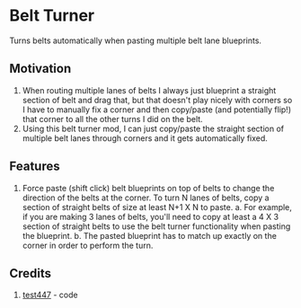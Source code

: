 # Belt Turner
Turns belts automatically when pasting multiple belt lane blueprints.

## Motivation
1. When routing multiple lanes of belts I always just blueprint a straight section of belt and drag that, but that doesn't play nicely with corners so I have to manually fix a corner and then copy/paste (and potentially flip!) that corner to all the other turns I did on the belt.
2. Using this belt turner mod, I can just copy/paste the straight section of multiple belt lanes through corners and it gets automatically fixed.

## Features
1. Force paste (shift click) belt blueprints on top of belts to change the direction of the belts at the corner. To turn N lanes of belts, copy a section of straight belts of size at least N+1 X N to paste.
  a. For example, if you are making 3 lanes of belts, you'll need to copy at least a 4 X 3 section of straight belts to use the belt turner functionality when pasting the blueprint.
  b. The pasted blueprint has to match up exactly on the corner in order to perform the turn.

## Credits
1. [test447](https://mods.factorio.com/user/test447) - code
